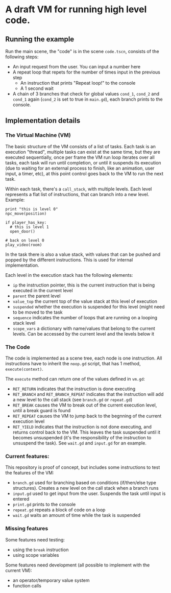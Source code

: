 # A draft VM for running high level code.

## Running the example

Run the main scene, the "code" is in the scene `code.tscn`, consists of the following steps:

- An input request from the user. You can input a number here
- A repeat loop that repets for the number of times input in the previous step
  - An instruction that prints "Repeat loop!" to the console
  - A 1 second wait
- A chain of 3 branches that check for global values `cond_1`, `cond_2` and `cond_1` again (`cond_2` is set to true in `main.gd`), each branch prints to the console.

## Implementation details

### The Virtual Machine (VM)

The basic structure of the VM consists of a list of tasks. Each task is an execution "thread", multiple tasks can exist at the same time, but they are executed sequentially, once per frame the VM
run loop iterates over all tasks, each task will run until completion, or until it suspends its execution (due to waiting for an external process to finish, like an
animation, user input, a timer, etc), at this point control goes back to the VM to run the next task.

Within each task, there's a `call_stack`, with multiple levels. Each level represents a flat list of instructions, that can branch into a new level. Example:

``` gdscript
print "this is level 0"
npc_move(position)

if player_has_key:
  # this is level 1
  open_door()

# back on level 0
play_video(room)
```

In the task there is also a value stack, with values that can be pushed and popped by the different instructions. This is used for internal implementation.

Each level in the execution stack has the following elements:

- `ip` the instruction pointer, this is the current instruction that is being executed in the current level
- `parent` the parent level
- `value_top` the current top of the value stack at this level of execution
- `suspended` whether the execution is suspended for this level (might need to be moved to the task
- `sequence` indicates the number of loops that are running on a looping stack level
- `scope_vars` a dictionary with name/values that belong to the current levels. Can be accessed by the current level and the levels below it

### The Code

The code is implemented as a scene tree, each node is one instruction. All instructions have to inherit the `noop.gd` script, that has 1 method, `execute(context)`.

The `execute` method can return one of the values defined in `vm.gd`:

- `RET_RETURN` indicates that the instruction is done executing
- `RET_BRANCH` and `RET_BRANCH_REPEAT` indicates that the instruction will add a new level to the call stack (see `branch.gd` or `repeat.gd`)
- `RET_BREAK` causes the VM to break out of the current execution level, until a break guard is found
- `RET_REPEAT` causes the VM to jump back to the begnning of the current execution level
- `RET_YIELD` indicates that the instruction is not done executing, and returns control back to the VM. This leaves the task suspended until
   it becomes unsuspended (it's the responsibility of the instruction to unsuspend the task). See `wait.gd` and `input.gd` for an example.


### Current features:

This repository is proof of concept, but includes some instructions to test the features of the VM:

- `branch.gd` used for branching based on conditions (if/then/else type structures). Creates a new level on the call stack when a branch runs
- `input.gd` used to get input from the user. Suspends the task until input is entered
- `print.gd` prints to the console
- `repeat.gd` repeats a block of code on a loop
- `wait.gd` waits an amount of time while the task is suspended

### Missing features

Some features need testing:

- using the `break` instruction
- using scope variables

Some features need development (all possible to implement with the current VM):

- an operator/temporary value system
- function calls





